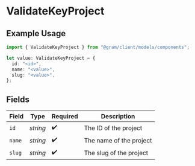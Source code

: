# ValidateKeyProject

## Example Usage

```typescript
import { ValidateKeyProject } from "@gram/client/models/components";

let value: ValidateKeyProject = {
  id: "<id>",
  name: "<value>",
  slug: "<value>",
};
```

## Fields

| Field                   | Type                    | Required                | Description             |
| ----------------------- | ----------------------- | ----------------------- | ----------------------- |
| `id`                    | *string*                | :heavy_check_mark:      | The ID of the project   |
| `name`                  | *string*                | :heavy_check_mark:      | The name of the project |
| `slug`                  | *string*                | :heavy_check_mark:      | The slug of the project |
